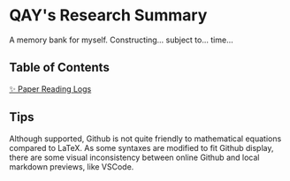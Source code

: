 # QAY's Research Summary
A memory bank for myself. Constructing... subject to... time...

## Table of Contents
[✨ Paper Reading Logs](./Paper_Reading/README.md)

## Tips
Although supported, Github is not quite friendly to mathematical equations compared to LaTeX. As some syntaxes are modified to fit Github display, there are some visual inconsistency between online Github and local markdown previews, like VSCode.